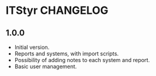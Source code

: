 # ITStyr CHANGELOG

## 1.0.0
* Initial version.
* Reports and systems, with import scripts.
* Possibility of adding notes to each system and report.
* Basic user management.


